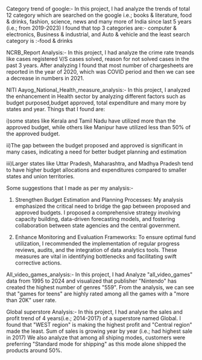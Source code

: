 Category trend of google:-
In this project, I had analyze the trends of  total 12 category which are searched on the google i.e.; books & literature, food & drinks, fashion, science, news and many more of India since last 5 years (i.e.; from 2019-2023) 
I found that top 3 categories are:- computer & electronics, Business & industrial, and Auto & vehicle
and the least search category is :-food & drinks



NCRB_Report Analysis:-
In this project, I had analyze the crime rate treands like cases registered V/S cases solved, reason for not solved cases in the past 3 years. 
After analyzing I found that most number of chargesheets are reported in the year of 2020, which was COVID period and then we can see a decrease in numbers in 2021.



NITI Aayog_National_Health_measure_analysis:-
In this project, I analyzed the enhancement in Health sector by analyzing different factors such as budget purposed,budget approved, total expenditure and many more by states and year. Things that I found are:

i)some states like Kerala and Tamil Nadu have utilized more than the approved budget, while others like Manipur have utilized less than 50% of the approved budget.

ii)The gap between the budget proposed and approved is significant in many cases, indicating a need for better budget planning and estimation

iii)Larger states like Uttar Pradesh, Maharashtra, and Madhya Pradesh tend to have higher budget allocations and expenditures compared to smaller states and 
union territories.

Some suggestions that I made as per my analysis:-

1. Strengthen Budget Estimation and Planning Processes: My analysis emphasized the critical need to bridge the gap between proposed and approved budgets. I proposed a comprehensive strategy involving capacity building, data-driven forecasting models, and fostering collaboration between state agencies and the central government.

2. Enhance Monitoring and Evaluation Frameworks: To ensure optimal fund utilization, I recommended the implementation of regular progress reviews, audits, and the integration of data analytics tools. These measures are vital in identifying bottlenecks and facilitating swift corrective actions.



All_video_games_analysis:-
In this project, I had Analyze "all_video_games" data from 1995 to 2024 and visualized that publisher "Nintendo" has created the highest number of genres "559".
From the analysis, we can see that "games for teens" are highly rated among all the games with a "more than 20K" user rate.



Global superstore Analysis:-
In this project, I had analyse the sales and profit trend of 4 years(i.e.; 2014-2017) of a superstore named Global.
I found that "WEST region" is making the highest profit and "Central region" made the least. 
Sum of sales is growing year by year (i.e.; had highest sale in 2017)
We also analyze that among all shiping modes, customers were preferring "Standard mode for shipping" as this mode alone shipped the products around 50%.
